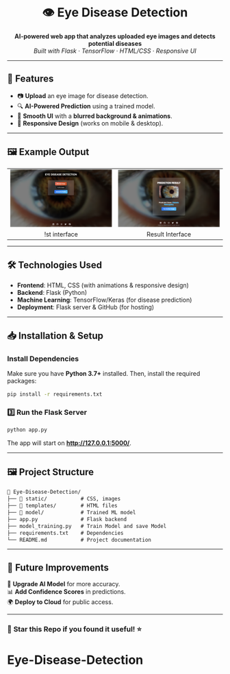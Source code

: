 <h1 align="center">👁️ Eye Disease Detection</h1>



<p align="center">
  <b>AI-powered web app that analyzes uploaded eye images and detects potential diseases</b><br>
  <i>Built with Flask · TensorFlow · HTML/CSS · Responsive UI</i>
</p>

---

## 🚀 Features
- 📷 **Upload** an eye image for disease detection.
- 🔍 **AI-Powered Prediction** using a trained model.
- 🎨 **Smooth UI** with a **blurred background & animations**.
- 📱 **Responsive Design** (works on mobile & desktop).

---

## 🖼️ Example Output

<table>
  <tr>
    <td><img src="1.png" alt="Healthy Eye" width="500"/></td>
    <td><img src="2.png" alt="Diseased Eye" width="500"/></td>
  </tr>
  <tr>
    <td align="center">!st interface</td>
    <td align="center">Result Interface</td>
  </tr>
</table>

---

## 🛠️ Technologies Used
- **Frontend**: HTML, CSS (with animations & responsive design)
- **Backend**: Flask (Python)
- **Machine Learning**: TensorFlow/Keras (for disease prediction)
- **Deployment**: Flask server & GitHub (for hosting)

---

## 📥 Installation & Setup


### Install Dependencies
Make sure you have **Python 3.7+** installed. Then, install the required packages:
```sh
pip install -r requirements.txt
```

### 3️⃣ Run the Flask Server
```sh
python app.py
```
The app will start on **http://127.0.0.1:5000/**.

---

## 🖼️ Project Structure
```
📂 Eye-Disease-Detection/
├── 📁 static/           # CSS, images
├── 📁 templates/        # HTML files
├── 📁 model/            # Trained ML model
├── app.py              # Flask backend
├── model_training.py   # Train Model and save Model
├── requirements.txt    # Dependencies
└── README.md           # Project documentation
```

---

## 🎯 Future Improvements
🚀 **Upgrade AI Model** for more accuracy.  
📊 **Add Confidence Scores** in predictions.  
🌍 **Deploy to Cloud** for public access.  


---

### 🌟 **Star this Repo if you found it useful!** ⭐
# Eye-Disease-Detection

